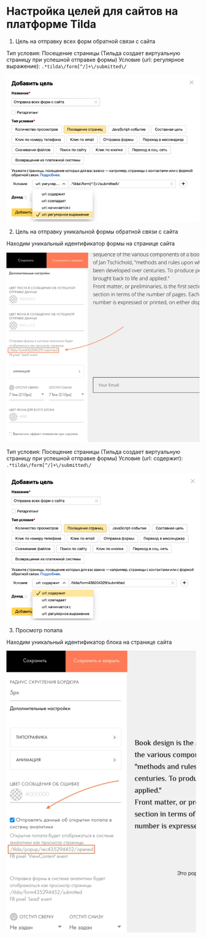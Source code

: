 # Настройка целей для сайтов на платформе Tilda

1. Цель на отправку всех форм обратной связи с сайта

Тип условия: Посещение страницы (Тильда создает виртуальную страницу при успешной отправке формы)
Условие (url: регулярное выражение): ```.*tilda\/form[^/]+\/submitted\/```

![Goal-1](https://github.com/belousovD/goals-on-tilda_ctx/blob/main/files/goal-1.png)


2. Цель на отправку уникальной формы обратной связи с сайта

Находим уникальный идентификатор формы на странице сайта

![Goal-2.1](https://github.com/belousovD/goals-on-tilda_ctx/blob/main/files/goal-2.1.png)


Тип условия: Посещение страницы (Тильда создает виртуальную страницу при успешной отправке формы)
Условие (url: содержит): ```.*tilda\/form[^/]+\/submitted\/```

![Goal-2.2](https://github.com/belousovD/goals-on-tilda_ctx/blob/main/files/goal-2.2.png)


3. Просмотр попапа

Находим уникальный идентификатор блока на странице сайта

![Goal-3.1](https://github.com/belousovD/goals-on-tilda_ctx/blob/main/files/goal-3.1.png)



